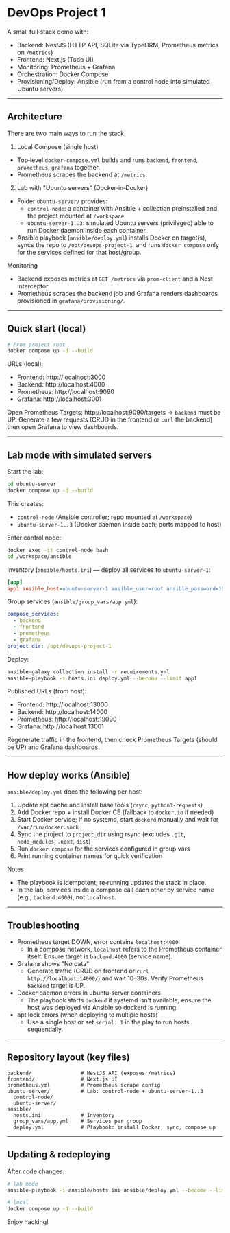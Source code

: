 # DevOps Project 1

A small full‑stack demo with:
- Backend: NestJS (HTTP API, SQLite via TypeORM, Prometheus metrics on `/metrics`)
- Frontend: Next.js (Todo UI)
- Monitoring: Prometheus + Grafana
- Orchestration: Docker Compose
- Provisioning/Deploy: Ansible (run from a control node into simulated Ubuntu servers)

---

## Architecture

There are two main ways to run the stack:

1) Local Compose (single host)
- Top‑level `docker-compose.yml` builds and runs `backend`, `frontend`, `prometheus`, `grafana` together.
- Prometheus scrapes the backend at `/metrics`.

2) Lab with "Ubuntu servers" (Docker‑in‑Docker)
- Folder `ubuntu-server/` provides:
  - `control-node`: a container with Ansible + collection preinstalled and the project mounted at `/workspace`.
  - `ubuntu-server-1..3`: simulated Ubuntu servers (privileged) able to run Docker daemon inside each container.
- Ansible playbook (`ansible/deploy.yml`) installs Docker on target(s), syncs the repo to `/opt/devops-project-1`, and runs `docker compose` only for the services defined for that host/group.

Monitoring
- Backend exposes metrics at `GET /metrics` via `prom-client` and a Nest interceptor.
- Prometheus scrapes the backend job and Grafana renders dashboards provisioned in `grafana/provisioning/`.

---

## Quick start (local)

```bash
# From project root
docker compose up -d --build
```

URLs (local):
- Frontend: http://localhost:3000
- Backend:  http://localhost:4000
- Prometheus: http://localhost:9090
- Grafana:   http://localhost:3001

Open Prometheus Targets: http://localhost:9090/targets → `backend` must be UP.
Generate a few requests (CRUD in the frontend or `curl` the backend) then open Grafana to view dashboards.

---

## Lab mode with simulated servers

Start the lab:
```bash
cd ubuntu-server
docker compose up -d --build
```
This creates:
- `control-node` (Ansible controller; repo mounted at `/workspace`)
- `ubuntu-server-1..3` (Docker daemon inside each; ports mapped to host)

Enter control node:
```bash
docker exec -it control-node bash
cd /workspace/ansible
```

Inventory (`ansible/hosts.ini`) — deploy all services to `ubuntu-server-1`:
```ini
[app]
app1 ansible_host=ubuntu-server-1 ansible_user=root ansible_password=1234 ansible_python_interpreter=/usr/bin/python3
```

Group services (`ansible/group_vars/app.yml`):
```yaml
compose_services:
  - backend
  - frontend
  - prometheus
  - grafana
project_dir: /opt/devops-project-1
```

Deploy:
```bash
ansible-galaxy collection install -r requirements.yml
ansible-playbook -i hosts.ini deploy.yml --become --limit app1
```

Published URLs (from host):
- Frontend:   http://localhost:13000
- Backend:    http://localhost:14000
- Prometheus: http://localhost:19090
- Grafana:    http://localhost:13001

Regenerate traffic in the frontend, then check Prometheus Targets (should be UP) and Grafana dashboards.

---

## How deploy works (Ansible)

`ansible/deploy.yml` does the following per host:
1) Update apt cache and install base tools (`rsync`, `python3-requests`)
2) Add Docker repo + install Docker CE (fallback to `docker.io` if needed)
3) Start Docker service; if no systemd, start `dockerd` manually and wait for `/var/run/docker.sock`
4) Sync the project to `project_dir` using rsync (excludes `.git`, `node_modules`, `.next`, `dist`)
5) Run `docker compose` for the services configured in group vars
6) Print running container names for quick verification

Notes
- The playbook is idempotent; re‑running updates the stack in place.
- In the lab, services inside a compose call each other by service name (e.g., `backend:4000`), not `localhost`.

---

## Troubleshooting

- Prometheus target DOWN, error contains `localhost:4000`
  - In a compose network, `localhost` refers to the Prometheus container itself. Ensure target is `backend:4000` (service name).
- Grafana shows "No data"
  - Generate traffic (CRUD on frontend or `curl http://localhost:14000/`) and wait 10–30s. Verify Prometheus `backend` target is UP.
- Docker daemon errors in ubuntu‑server containers
  - The playbook starts `dockerd` if systemd isn’t available; ensure the host was deployed via Ansible so dockerd is running.
- apt lock errors (when deploying to multiple hosts)
  - Use a single host or set `serial: 1` in the play to run hosts sequentially.

---

## Repository layout (key files)

```
backend/                # NestJS API (exposes /metrics)
frontend/               # Next.js UI
prometheus.yml          # Prometheus scrape config
ubuntu-server/          # Lab: control-node + ubuntu-server-1..3
  control-node/
  ubuntu-server/
ansible/
  hosts.ini             # Inventory
  group_vars/app.yml    # Services per group
  deploy.yml            # Playbook: install Docker, sync, compose up
```

---

## Updating & redeploying

After code changes:
```bash
# lab mode
ansible-playbook -i ansible/hosts.ini ansible/deploy.yml --become --limit app1

# local
docker compose up -d --build
```

Enjoy hacking!
